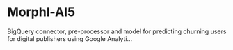 # Morphl-AI5
BigQuery connector, pre-processor and model for predicting churning users for digital publishers using Google Analyti…
